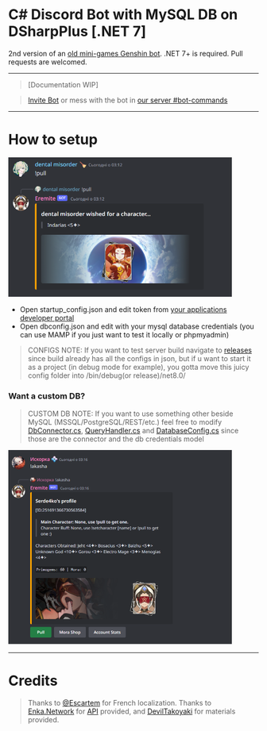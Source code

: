 # C# Discord Bot with MySQL DB on DSharpPlus [.NET 7]
 2nd version of an [old mini-games Genshin bot](https://github.com/dentalmisorder/genshin-eremite-discordbot). .NET 7+ is required. Pull requests are welcomed.
***
> [Documentation WIP]

> [Invite Bot](https://discord.com/api/oauth2/authorize?client_id=739487241469952000&permissions=8&scope=bot) or mess with the bot in [our server #bot-commands](https://discord.gg/mentallystable4sure)
***

# How to setup
  <img src=https://github.com/MentallyStable4sure/Eremite/blob/main/content/img_pull2.png width='450'></img>

  - Open startup_config.json and edit token from [your applications developer portal](https://discord.com/developers/applications)
  - Open dbconfig.json and edit with your mysql database credentials (you can use MAMP if you just want to test it locally or phpmyadmin)

  > CONFIGS NOTE: If you want to test server build navigate to [releases](https://github.com/MentallyStable4sure/Eremite/releases) since build already has all the configs in json, but if u want to start it as a project (in debug mode for example), you gotta move this juicy config folder into /bin/debug(or release)/net8.0/

### Want a custom DB?

 > CUSTOM DB NOTE: If you want to use something other beside MySQL (MSSQL/PostgreSQL/REST/etc.) feel free to modify [DbConnector.cs](Eremite/Services/DbConnector.cs), [QueryHandler.cs](Eremite/Services/QueryHandler.cs) and [DatabaseConfig.cs](Eremite/Data/DatabaseConfig.cs) since those are the connector and the db credentials model

  <img src=https://github.com/MentallyStable4sure/Eremite/blob/main/content/img_profile.png width='450'></img>


***

# Credits

> Thanks to [@Escartem](https://github.com/Escartem) for French localization.
> Thanks to [Enka.Network](https://github.com/EnkaNetwork) for [API](https://github.com/EnkaNetwork/API-docs) provided, and [DevilTakoyaki](https://twitter.com/deviltakoyaki) for materials provided.
